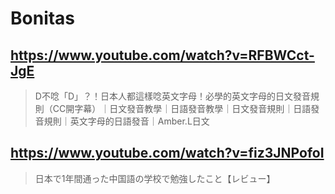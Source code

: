 # Bonitas

## https://www.youtube.com/watch?v=RFBWCct-JgE

> D不唸「D」？！日本人都這樣唸英文字母！必學的英文字母的日文發音規則（CC開字幕）｜日文發音教學｜日語發音教學｜日文發音規則｜日語發音規則｜英文字母的日語發音｜Amber.L日文

## https://www.youtube.com/watch?v=fiz3JNPofoI 

> 日本で1年間通った中国語の学校で勉強したこと【レビュー】 

